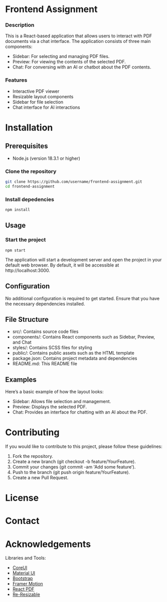 # Frontend Assignment

### Description

This is a React-based application that allows users to interact with PDF documents via a chat interface. The application consists of three main components:

- Sidebar: For selecting and managing PDF files.
- Preview: For viewing the contents of the selected PDF.
- Chat: For conversing with an AI or chatbot about the PDF contents.

### Features

- Interactive PDF viewer
- Resizable layout components
- Sidebar for file selection
- Chat interface for AI interactions

# Installation

## Prerequisites

- Node.js (version 18.3.1 or higher)

### Clone the repository

```bash
git clone https://github.com/username/frontend-assignment.git
cd frontend-assignment
```

### Install depedencies

```bash
npm install
```

## Usage

### Start the project

```
npm start
```

The application will start a development server and open the project in your default web browser. By default, it will be accessible at http://localhost:3000.

## Configuration

No additional configuration is required to get started. Ensure that you have the necessary dependencies installed.

## File Structure

- src/: Contains source code files
- components/: Contains React components such as Sidebar, Preview, and Chat
- styles/: Contains SCSS files for styling
- public/: Contains public assets such as the HTML template
- package.json: Contains project metadata and dependencies
- README.md: This README file

## Examples

Here’s a basic example of how the layout looks:

- Sidebar: Allows file selection and management.
- Preview: Displays the selected PDF.
- Chat: Provides an interface for chatting with an AI about the PDF.

# Contributing

If you would like to contribute to this project, please follow these guidelines:

1. Fork the repository.
2. Create a new branch (git checkout -b feature/YourFeature).
3. Commit your changes (git commit -am 'Add some feature').
4. Push to the branch (git push origin feature/YourFeature).
5. Create a new Pull Request.

# License

# Contact

# Acknowledgements

Libraries and Tools:

- [CoreUI](https://coreui.io/)
- [Material UI](https://mui.com/)
- [Bootstrap](https://getbootstrap.com/)
- [Framer Motion]()
- [React PDF](https://github.com/wojtekmaj/react-pdf)
- [Re-Resizable](https://github.com/bokuweb/re-resizable)
